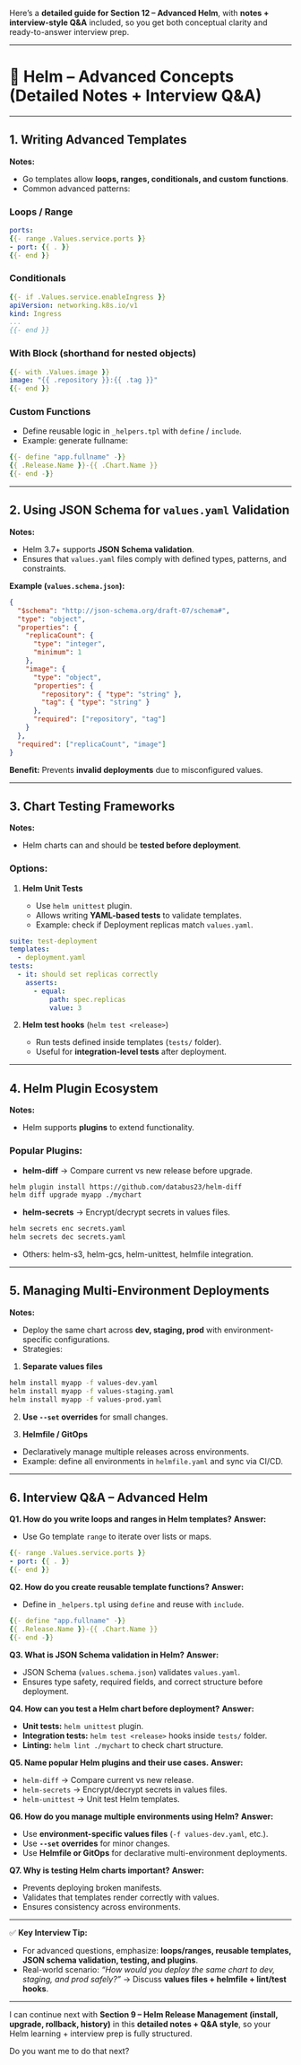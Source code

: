 Here’s a **detailed guide for Section 12 – Advanced Helm**, with **notes + interview-style Q\&A** included, so you get both conceptual clarity and ready-to-answer interview prep.

---

# 📝 Helm – Advanced Concepts (Detailed Notes + Interview Q\&A)

---

## 1. **Writing Advanced Templates**

**Notes:**

* Go templates allow **loops, ranges, conditionals, and custom functions**.
* Common advanced patterns:

### Loops / Range

```yaml
ports:
{{- range .Values.service.ports }}
- port: {{ . }}
{{- end }}
```

### Conditionals

```yaml
{{- if .Values.service.enableIngress }}
apiVersion: networking.k8s.io/v1
kind: Ingress
...
{{- end }}
```

### With Block (shorthand for nested objects)

```yaml
{{- with .Values.image }}
image: "{{ .repository }}:{{ .tag }}"
{{- end }}
```

### Custom Functions

* Define reusable logic in `_helpers.tpl` with `define` / `include`.
* Example: generate fullname:

```yaml
{{- define "app.fullname" -}}
{{ .Release.Name }}-{{ .Chart.Name }}
{{- end -}}
```

---

## 2. **Using JSON Schema for `values.yaml` Validation**

**Notes:**

* Helm 3.7+ supports **JSON Schema validation**.
* Ensures that `values.yaml` files comply with defined types, patterns, and constraints.

**Example (`values.schema.json`):**

```json
{
  "$schema": "http://json-schema.org/draft-07/schema#",
  "type": "object",
  "properties": {
    "replicaCount": {
      "type": "integer",
      "minimum": 1
    },
    "image": {
      "type": "object",
      "properties": {
        "repository": { "type": "string" },
        "tag": { "type": "string" }
      },
      "required": ["repository", "tag"]
    }
  },
  "required": ["replicaCount", "image"]
}
```

**Benefit:** Prevents **invalid deployments** due to misconfigured values.

---

## 3. **Chart Testing Frameworks**

**Notes:**

* Helm charts can and should be **tested before deployment**.

### Options:

1. **Helm Unit Tests**

   * Use `helm unittest` plugin.
   * Allows writing **YAML-based tests** to validate templates.
   * Example: check if Deployment replicas match `values.yaml`.

```yaml
suite: test-deployment
templates:
  - deployment.yaml
tests:
  - it: should set replicas correctly
    asserts:
      - equal:
          path: spec.replicas
          value: 3
```

2. **Helm test hooks** (`helm test <release>`)

   * Run tests defined inside templates (`tests/` folder).
   * Useful for **integration-level tests** after deployment.

---

## 4. **Helm Plugin Ecosystem**

**Notes:**

* Helm supports **plugins** to extend functionality.

### Popular Plugins:

* **helm-diff** → Compare current vs new release before upgrade.

```bash
helm plugin install https://github.com/databus23/helm-diff
helm diff upgrade myapp ./mychart
```

* **helm-secrets** → Encrypt/decrypt secrets in values files.

```bash
helm secrets enc secrets.yaml
helm secrets dec secrets.yaml
```

* Others: helm-s3, helm-gcs, helm-unittest, helmfile integration.

---

## 5. **Managing Multi-Environment Deployments**

**Notes:**

* Deploy the same chart across **dev, staging, prod** with environment-specific configurations.
* Strategies:

1. **Separate values files**

```bash
helm install myapp -f values-dev.yaml
helm install myapp -f values-staging.yaml
helm install myapp -f values-prod.yaml
```

2. **Use `--set` overrides** for small changes.

3. **Helmfile / GitOps**

* Declaratively manage multiple releases across environments.
* Example: define all environments in `helmfile.yaml` and sync via CI/CD.

---

## 6. **Interview Q\&A – Advanced Helm**

**Q1. How do you write loops and ranges in Helm templates?**
**Answer:**

* Use Go template `range` to iterate over lists or maps.

```yaml
{{- range .Values.service.ports }}
- port: {{ . }}
{{- end }}
```

**Q2. How do you create reusable template functions?**
**Answer:**

* Define in `_helpers.tpl` using `define` and reuse with `include`.

```yaml
{{- define "app.fullname" -}}
{{ .Release.Name }}-{{ .Chart.Name }}
{{- end -}}
```

**Q3. What is JSON Schema validation in Helm?**
**Answer:**

* JSON Schema (`values.schema.json`) validates `values.yaml`.
* Ensures type safety, required fields, and correct structure before deployment.

**Q4. How can you test a Helm chart before deployment?**
**Answer:**

* **Unit tests:** `helm unittest` plugin.
* **Integration tests:** `helm test <release>` hooks inside `tests/` folder.
* **Linting:** `helm lint ./mychart` to check chart structure.

**Q5. Name popular Helm plugins and their use cases.**
**Answer:**

* `helm-diff` → Compare current vs new release.
* `helm-secrets` → Encrypt/decrypt secrets in values files.
* `helm-unittest` → Unit test Helm templates.

**Q6. How do you manage multiple environments using Helm?**
**Answer:**

* Use **environment-specific values files** (`-f values-dev.yaml`, etc.).
* Use **`--set` overrides** for minor changes.
* Use **Helmfile or GitOps** for declarative multi-environment deployments.

**Q7. Why is testing Helm charts important?**
**Answer:**

* Prevents deploying broken manifests.
* Validates that templates render correctly with values.
* Ensures consistency across environments.

---

✅ **Key Interview Tip:**

* For advanced questions, emphasize: **loops/ranges, reusable templates, JSON schema validation, testing, and plugins**.
* Real-world scenario: *“How would you deploy the same chart to dev, staging, and prod safely?”* → Discuss **values files + helmfile + lint/test hooks**.

---

I can continue next with **Section 9 – Helm Release Management (install, upgrade, rollback, history)** in this **detailed notes + Q\&A style**, so your Helm learning + interview prep is fully structured.

Do you want me to do that next?
